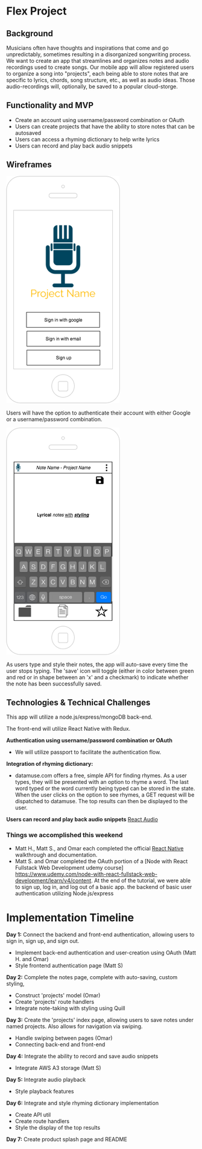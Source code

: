 # Flex Project

## Background

Musicians often have thoughts and inspirations that come and go unpredictably, sometimes resulting in a disorganized songwriting process.  We want to create an app that streamlines and organizes notes and audio recordings used to create songs.  Our mobile app will allow registered users to organize a song into "projects", each being able to store notes that are specific to lyrics, chords, song structure, etc., as well as audio ideas. Those audio-recordings will, optionally, be saved to a popular cloud-storge. 


## Functionality and MVP
* Create an account using username/password combination or OAuth
* Users can create projects that have the ability to store notes that can be autosaved
* Users can access a rhyming dictionary to help write lyrics
* Users can record and play back audio snippets


## Wireframes
![authentication](https://github.com/SHMMOD/flex-project/blob/master/wireframes/authentication.png)

Users will have the option to authenticate their account with either Google or a username/password combination. 

![notes](https://github.com/SHMMOD/flex-project/blob/master/wireframes/notes.png)

As users type and style their notes, the app will auto-save every time the user stops typing. The 'save' icon will toggle (either in color between green and red or in shape between an 'x' and a checkmark) to indicate whether the note has been successfully saved. 

## Technologies & Technical Challenges
This app will utilize a node.js/express/mongoDB back-end. 

The front-end will utilize React Native with Redux.  

**Authentication using username/password combination or OAuth**
* We will utilize passport to facilitate the authentication flow.

**Integration of rhyming dictionary:**
* datamuse.com offers a free, simple API for finding rhymes. As a user types, they will be presented with an option to rhyme a word. The last word typed or the word currently being typed can be stored in the state. When the user clicks on the option to see rhymes, a GET request will be dispatched to datamuse. The top results can then be displayed to the user. 

 **Users can record and play back audio snippets**
[React Audio](https://www.datamuse.com)

### Things we accomplished this weekend
* Matt H., Matt S., and Omar each completed the official [React Native](https://facebook.github.io/react-native/) walkthrough and documentation.
* Matt S. and Omar completed the OAuth portion of a [Node with React Fullstack Web Development udemy course] https://www.udemy.com/node-with-react-fullstack-web-development/learn/v4/content. At the end of the tutorial, we were able to sign up, log in, and log out of a basic app. 
the backend of basic user authentication utilizing Node.js/express


# Implementation Timeline
**Day 1:** Connect the backend and front-end authentication, allowing users to sign in, sign up, and sign out.
* Implement back-end authentication and user-creation using OAuth (Matt H. and Omar)
* Style frontend authentication page (Matt S)

**Day 2:** Complete the notes page, complete with auto-saving, custom styling, 
* Construct 'projects' model (Omar)
* Create 'projects' route handlers
* Integrate note-taking with styling using Quill 

**Day 3:** Create the 'projects' index page, allowing users to save notes under named projects. Also allows for navigation via swiping.
* Handle swiping between pages (Omar) 
* Connecting back-end and front-end

**Day 4:** Integrate the ability to record and save audio snippets
* Integrate AWS A3 storage (Matt S)

**Day 5:** Integrate audio playback
* Style playback features 

**Day 6:** Integrate and style rhyming dictionary implementation
* Create API util 
* Create route handlers 
* Style the display of the top results 

**Day 7:** Create product splash page and README
